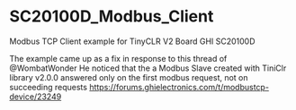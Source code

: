 # SC20100D_Modbus_Client

Modbus TCP Client example for TinyCLR V2 Board GHI SC20100D 

The example came up as a fix in response to this thread of @WombatWonder
He noticed that the a Modbus Slave created with TiniClr library v2.0.0 answered only on the first modbus request, not on succeeding requests
https://forums.ghielectronics.com/t/modbustcp-device/23249
